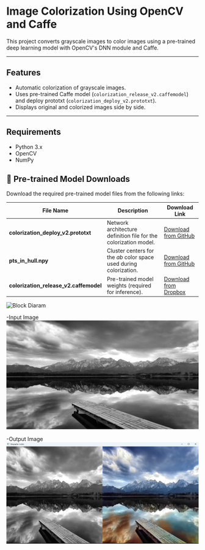 # Image Colorization Using OpenCV and Caffe

This project converts grayscale images to color images using a pre-trained deep learning model with OpenCV's DNN module and Caffe.

---

## Features

- Automatic colorization of grayscale images.
- Uses pre-trained Caffe model (`colorization_release_v2.caffemodel`) and deploy prototxt (`colorization_deploy_v2.prototxt`).
- Displays original and colorized images side by side.

---

## Requirements

- Python 3.x
- OpenCV 
- NumPy

## 🎯 Pre-trained Model Downloads

Download the required pre-trained model files from the following links:

| File Name | Description | Download Link |
|------------|--------------|----------------|
| **colorization_deploy_v2.prototxt** | Network architecture definition file for the colorization model. | [Download from GitHub](https://github.com/richzhang/colorization/tree/caffe/colorization/models) |
| **pts_in_hull.npy** | Cluster centers for the *ab* color space used during colorization. | [Download from GitHub](https://github.com/richzhang/colorization/blob/caffe/colorization/resources/pts_in_hull.npy) |
| **colorization_release_v2.caffemodel** | Pre-trained model weights (required for inference). | [Download from Dropbox](https://www.dropbox.com/scl/fi/d8zffur3wmd4wet58dp9x/colorization_release_v2.caffemodel?rlkey=iippu6vtsrox3pxkeohcuh4oy&dl=0) |

![Block Diaram](../blockdia.png)

-Input Image
![Input Image](images/img1.jpg)

-Output Image
![Colorized Output](images/output_image.png)
